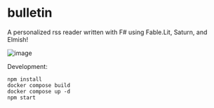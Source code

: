 # bulletin
 A personalized rss reader written with F# using Fable.Lit, Saturn, and Elmish! 
 
![image](https://user-images.githubusercontent.com/105478675/203181881-c614bc92-532b-4b29-aa93-0cfa54206886.png)

Development:
```
npm install
docker compose build
docker compose up -d
npm start
```
